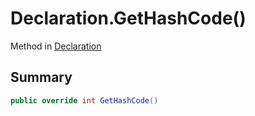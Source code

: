 # Declaration.GetHashCode()

Method in [Declaration](/docs/api/csharp/yarn.compiler.declaration.md)

## Summary



```csharp
public override int GetHashCode()
```

